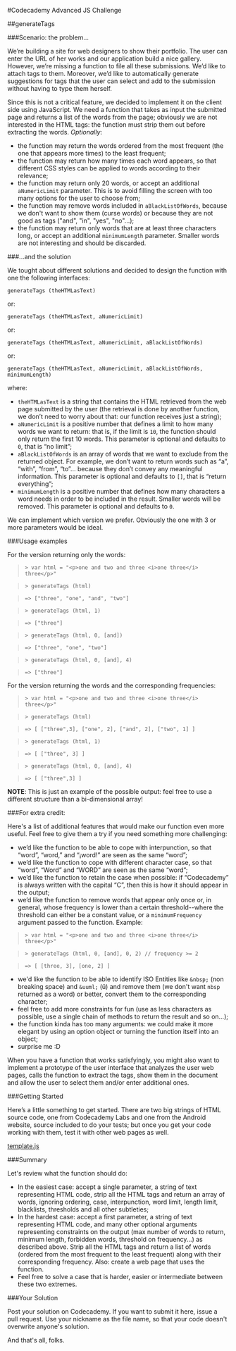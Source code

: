 #Codecademy Advanced JS Challenge

##generateTags


###Scenario: the problem...

We’re building a site for web designers to show their portfolio. The user can enter the URL of her works and our application build a nice gallery. However, we’re missing a function to file all these submissions. We’d like to attach tags to them. Moreover, we’d like to automatically generate suggestions for tags that the user can select and add to the submission without having to type them herself.

Since this is not a critical feature, we decided to implement it on the client side using JavaScript. We need a function that takes as input the submitted page and returns a list of the words from the page; obviously we are not interested in the HTML tags: the function must strip them out before extracting the words.
*Optionally*:

* the function may return the words ordered from the most frequent (the one that appears more times) to the least frequent;
* the function may return how many times each word appears, so that different CSS styles can be applied to words according to their relevance;
* the function may return only 20 words, or accept an additional `aNumericLimit` parameter. This is to avoid filling the screen with too many options for the user to choose from;
* the function may remove words included in `aBlackListOfWords`, because we don't want to show them (curse words) or because they are not good as tags ("and", "in", "yes", "no"...);
* the function may return only words that are at least three characters long, or accept an additional `minimumLength` parameter. Smaller words are not interesting and should be discarded.

###...and the solution

We tought about different solutions and decided to design the function with one the following interfaces:

`generateTags (theHTMLasText)`

or:

`generateTags (theHTMLasText, aNumericLimit)`

or:

`generateTags (theHTMLasText, aNumericLimit, aBlackListOfWords)`

or:

`generateTags (theHTMLasText, aNumericLimit, aBlackListOfWords, minimumLength)`

where:

* `theHTMLasText` is a string that contains the HTML retrieved from the web page submitted by the user (the retrieval is done by another function, we don’t need to worry about that: our function receives just a string);
* `aNumericLimit` is a positive number that defines a limit to how many words we want to return: that is, if the limit is `10`, the function should only return the first 10 words. This parameter is optional and defaults to `0`, that is “no limit”;
* `aBlackListOfWords` is an array of words that we want to exclude from the returned object. For example, we don’t want to return words such as “a”, “with”, “from”, “to”... because they don’t convey any meaningful information. This parameter is optional and defaults to `[]`, that is “return everything”;
* `minimumLength` is a positive number that defines how many characters a word needs in order to be included in the result. Smaller words will be removed. This parameter is optional and defaults to `0`.

We can implement which version we prefer. Obviously the one with 3 or more parameters would be ideal.

###Usage examples

For the version returning only the words:

>   `> var html = "<p>one and two and three <i>one three</i> three</p>"`

>   `> generateTags (html)`

>   `=> ["three", "one", "and", "two"]`

>    `> generateTags (html, 1)`

>    `=> ["three"]`

>    `> generateTags (html, 0, [and])`

>    `=> ["three", "one", "two"]`

>    `> generateTags (html, 0, [and], 4)`

>    `=> ["three"]`

For the version returning the words and the corresponding frequencies:

>   `> var html = "<p>one and two and three <i>one three</i> three</p>"`

>   `> generateTags (html)`

>   `=> [ ["three",3], ["one", 2], ["and", 2], ["two", 1] ]`

>    `> generateTags (html, 1)`

>    `=> [ ["three", 3] ]`

>    `> generateTags (html, 0, [and], 4)`

>    `=> [ ["three",3] ]`

**NOTE**: This is just an example of the possible output: feel free to use a different structure than a bi-dimensional array!

###For extra credit:

Here's a list of additional features that would make our function even more useful. Feel free to give them a try if you need something more challenging:

* we’d like the function to be able to cope with interpunction, so that “word”, “word,” and “¡word!” are seen as the same “word”;
* we’d like the function to cope with different character case, so that “word”, “Word” and “WORD” are seen as the same “word”;
* we’d like the function to retain the case when possible: if “Codecademy” is always written with the capital “C”, then this is how it should appear in the output;
* we’d like the function to remove words that appear only once or, in general, whose frequency is lower than a certain threshold--where the threshold can either be a constant value, or a `minimumFrequency` argument passed to the function. Example:

>   `> var html = "<p>one and two and three <i>one three</i> three</p>"`

>   `> generateTags (html, 0, [and], 0, 2) // frequency >= 2`

>   `=> [ [three, 3], [one, 2] ]`

* we'd like the function to be able to identify ISO Entities like `&nbsp;` (non breaking space) and `&uuml;` (ü) and remove them (we don't want `nbsp` returned as a word) or better, convert them to the corresponding character;
* feel free to add more constraints for fun (use as less characters as possible, use a single chain of methods to return the result and so on...);
* the function kinda has too many arguments: we could make it more elegant by using an option object or turning the function itself into an object;
* surprise me :D

When you have a function that works satisfyingly, you might also want to implement a prototype of the user interface that analyzes the user web pages, calls the function to extract the tags, show them in the document and allow the user to select them and/or enter additional ones.

###Getting Started

Here’s a little something to get started. There are two big strings of HTML source code, one from Codecademy Labs and one from the Android website, source included to do your tests; but once you get your code working with them, test it with other web pages as well.

[template.js](template.js)

###Summary

Let's review what the function should do:

* In the easiest case: accept a single parameter, a string of text representing HTML code, strip all the HTML tags and return an array of words, ignoring ordering, case, interpunction, word limit, length limit, blacklists, thresholds and all other subtleties;
* In the hardest case: accept a first parameter, a string of text representing HTML code, and many other optional arguments representing constraints on the output (max number of words to return, minimum length, forbidden words, threshold on frequency...) as described above. Strip all the HTML tags and return a list of words (ordered from the most frequent to the least frequent) along with their corresponding frequency. Also: create a web page that uses the function.
* Feel free to solve a case that is harder, easier or intermediate between these two extremes.

###Your Solution

Post your solution on Codecademy. If you want to submit it here, issue a pull request. Use your nickname as the file name, so that your code doesn't overwrite anyone's solution.

And that's all, folks.
